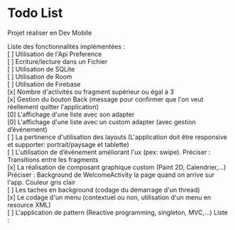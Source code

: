 # Todo List  
Projet réaliser en Dev Mobile  


Liste des fonctionnalités implémentées :  
[ ] Utilisation de l'Api Preference  
[ ] Ecriture/lecture dans un Fichier  
[ ] Utilisation de SQLite  
[ ] Utilisation de Room  
[ ] Utilisation de Firebase  
[x] Nombre d'activités ou fragment supérieur ou égal à 3  
[x] Gestion du bouton Back (message pour confirmer que l'on veut réellement quitter l'application)  
[0] L'affichage d'une liste avec son adapter  
[0] L'affichage d'une liste avec un custom adapter (avec gestion d’événement)  
[ ] La pertinence d'utilisation des layouts (L'application doit être responsive et supporter: portrait/paysage et tablette)  
[ ] L'utilisation de d’événement améliorant l'ux (pex: swipe). Préciser :  Transitions entre les fragments  
[x] La réalisation de composant graphique custom (Paint 2D, Calendrier,...) Préciser :  Background de WelcomeActivity la page quand on arrive sur l'app. Couleur gris clair  
[ ] Les taches en background (codage du démarrage d'un thread)  
[x] Le codage d'un menu (contextuel ou non, utilisation d'un menu en resource XML)  
[ ] L'application de pattern (Reactive programming, singleton, MVC,...) Liste :  
